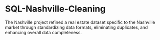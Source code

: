 # SQL-Nashville-Cleaning
The Nashville project refined a real estate dataset specific to the Nashville market through standardizing data formats, eliminating duplicates, and enhancing overall data completeness.
